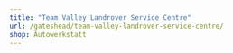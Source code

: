 ```yaml
---
title: "Team Valley Landrover Service Centre"
url: /gateshead/team-valley-landrover-service-centre/
shop: Autowerkstatt
---
```

